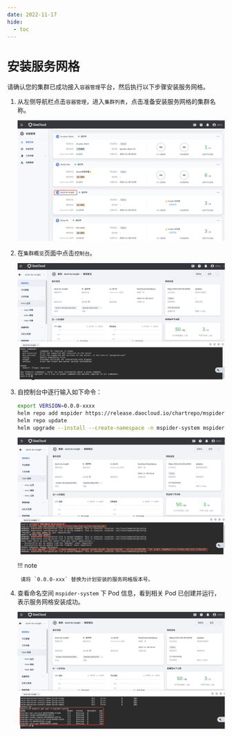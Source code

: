```yaml
---
date: 2022-11-17
hide:
  - toc
---
```


# 安装服务网格

请确认您的集群已成功接入`容器管理`平台，然后执行以下步骤安装服务网格。

1. 从左侧导航栏点击`容器管理`，进入`集群列表`，点击准备安装服务网格的集群名称。

    ![安装采集器](../images/login01.jpg)

2. 在`集群概览`页面中点击`控制台`。

    ![安装采集器](../images/login02.jpg)

3. 自控制台中逐行输入如下命令：

    ```sh
    export VERSION=0.0.0-xxxx
    helm repo add mspider https://release.daocloud.io/chartrepo/mspider
    helm repo update
    helm upgrade --install --create-namespace -n mspider-system mspider mspider/mspider --version=${VERSION} --set global.imageRegistry=release.daocloud.io/mspider
    ```

    ![安装采集器](../images/install01.jpg)

    !!! note

        请将 `0.0.0-xxx` 替换为计划安装的服务网格版本号。

4. 查看命名空间 `mspider-system` 下 Pod 信息，看到相关 Pod 已创建并运行，表示服务网格安装成功。

    ![安装采集器](../images/install02.jpg)
